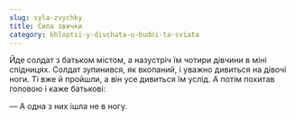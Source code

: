 ```yaml
---
slug: syla-zvychky
title: Сила звички
category: khloptsi-y-divchata-u-budni-ta-sviata
---
```

Йде солдат з батьком містом, а назустріч їм чотири дівчини в міні спідницях. Солдат зупинився, як вкопаний, і уважно дивиться на дівочі ноги. Ті вже й пройшли, а він усе дивиться їм услід. А потім похитав головою і каже батькові:

— А одна з них ішла не в ногу.
